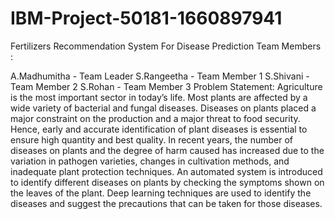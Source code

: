 # IBM-Project-50181-1660897941
Fertilizers Recommendation System For Disease Prediction
Team Members :

A.Madhumitha - Team Leader
S.Rangeetha  - Team Member 1
S.Shivani    - Team Member 2
S.Rohan      - Team Member 3
Problem Statement: Agriculture is the most important sector in today’s life. Most plants are affected by a wide variety of bacterial and fungal diseases. Diseases on plants placed a major constraint on the production and a major threat to food security. Hence, early and accurate identification of plant diseases is essential to ensure high quantity and best quality. In recent years, the number of diseases on plants and the degree of harm caused has increased due to the variation in pathogen varieties, changes in cultivation methods, and inadequate plant protection techniques. An automated system is introduced to identify different diseases on plants by checking the symptoms shown on the leaves of the plant. Deep learning techniques are used to identify the diseases and suggest the precautions that can be taken for those diseases.
